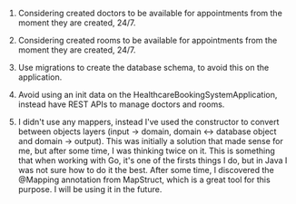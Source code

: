 1. Considering created doctors to be available for appointments from the moment they are created, 24/7.

2. Considering created rooms to be available for appointments from the moment they are created, 24/7.

3. Use migrations to create the database schema, to avoid this on the application.

4. Avoid using an init data on the HealthcareBookingSystemApplication, instead have REST APIs to manage doctors and rooms.

5. I didn't use any mappers, instead I've used the constructor to convert between objects layers (input -> domain, domain <-> database object and domain -> output).
This was initially a solution that made sense for me, but after some time, I was thinking twice on it. This is something that when working with Go, it's one of the
firsts things I do, but in Java I was not sure how to do it the best. After some time, I discovered the @Mapping annotation from MapStruct, which is a great tool
for this purpose. I will be using it in the future.
